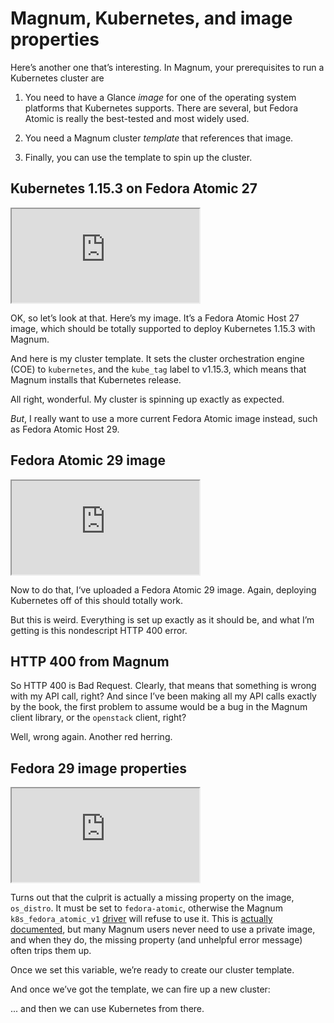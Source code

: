 <!-- .slide: data-background-image="images/magnum.svg" data-background-size="contain" -->
# Magnum, Kubernetes, and image properties <!-- .element: class="hidden" -->

<!-- Note -->
Here’s another one that’s interesting. In Magnum, your prerequisites
to run a Kubernetes cluster are

1. You need to have a Glance _image_ for one of the operating system
   platforms that Kubernetes supports. There are several, but Fedora
   Atomic is really the best-tested and most widely used.

2. You need a Magnum cluster _template_ that references that image.

3. Finally, you can use the template to spin up the cluster.


<!-- .slide: data-background-color="#121314" -->
## Kubernetes 1.15.3 on Fedora Atomic 27 <!-- .element: class="hidden" -->

<iframe src="https://asciinema.org/a/ijCMCBowtxaZvpZVmHwHOqwZv/embed?size=big&rows=19&cols=60&theme=tango&speed=0.2" class="stretch"></iframe>

<!-- Note --> 
OK, so let’s look at that. Here’s my image. It’s a Fedora Atomic Host
27 image, which should be totally supported to deploy Kubernetes
1.15.3 with Magnum.

And here is my cluster template. It sets the cluster orchestration
engine (COE) to `kubernetes`, and the `kube_tag` label to v1.15.3,
which means that Magnum installs that Kubernetes release.

All right, wonderful. My cluster is spinning up exactly as expected.

*But*, I really want to use a more current Fedora Atomic image
instead, such as Fedora Atomic Host 29. 


<!-- .slide: data-background-color="#121314" -->
## Fedora Atomic 29 image <!-- .element: class="hidden" -->

<iframe src="https://asciinema.org/a/IDF78b4U70LQIQnYwuFLBZ0cT/embed?size=big&rows=19&cols=60&theme=tango&speed=0.5" class="stretch"></iframe>

<!-- Note --> 
Now to do that, I‘ve uploaded a Fedora Atomic 29 image. Again,
deploying Kubernetes off of this should totally work.

But this is weird. Everything is set up exactly as it should be, and
what I’m getting is this nondescript HTTP 400 error.


<!-- .slide: data-background-color="#121314" data-background-image="//http.cat/400.jpg" data-background-size="contain" -->
## HTTP 400 from Magnum <!-- .element: class="hidden" -->

<!-- Note --> 
So HTTP 400 is Bad Request. Clearly, that means that something is
wrong with my API call, right? And since I’ve been making all my API
calls exactly by the book, the first problem to assume would be a bug
in the Magnum client library, or the `openstack` client, right?

Well, wrong again. Another red herring.


<!-- .slide: data-background-color="#121314" -->
## Fedora 29 image properties <!-- .element: class="hidden" -->

<iframe src="https://asciinema.org/a/LdEJRK58H4eWqSFP9uSW5VyCa/embed?size=big&rows=19&cols=60&theme=tango&speed=0.5" class="stretch"></iframe>

<!-- Note --> 
Turns out that the culprit is actually a missing property on the
image, `os_distro`. It must be set to `fedora-atomic`, otherwise the
Magnum `k8s_fedora_atomic_v1`
[driver](https://opendev.org/openstack/magnum/src/branch/master/magnum/drivers)
will refuse to use it. This is [actually
documented](https://docs.openstack.org/magnum/rocky/user/#clustertemplate),
but many Magnum users never need to use a private image, and when they
do, the missing property (and unhelpful error message) often trips
them up. 

Once we set this variable, we’re ready to create our cluster template.

And once we’ve got the template, we can fire up a new cluster:

... and then we can use Kubernetes from there.


